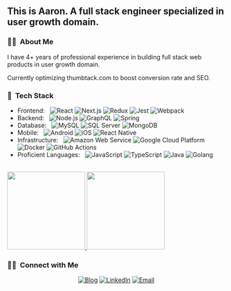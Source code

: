 <h2> This is Aaron. A full stack engineer specialized in user growth domain. </h2>

<h3>👨‍💻 &nbsp;About Me</h3>

I have 4+ years of professional experience in building full stack web products in user growth domain.

Currently optimizing thumbtack.com to boost conversion rate and SEO.

<h3>🥞 &nbsp;Tech Stack</h3>

- Frontend: &nbsp;
  ![React](https://img.shields.io/badge/-React-333333?style=flat&logo=react)
  ![Next.js](https://img.shields.io/badge/-Next.js-333333?style=flat&logo=nextdotjs)
  ![Redux](https://img.shields.io/badge/-Redux-333333?style=flat&logo=redux&logoColor=blueviolet)
  ![Jest](https://img.shields.io/badge/-Jest-333333?style=flat&logo=jest&logoColor=orange)
  ![Webpack](https://img.shields.io/badge/-Webpack-333333?style=flat&logo=webpack)
- Backend: &nbsp;
  ![Node.js](https://img.shields.io/badge/-Node.js-333333?style=flat&logo=node.js)
  ![GraphQL](https://img.shields.io/badge/-GraphQL-333333?style=flat&logo=graphql&logoColor=magenta)
  ![Spring](https://img.shields.io/badge/-Spring-333333?style=flat&logo=spring)
- Database: &nbsp;
  ![MySQL](https://img.shields.io/badge/-MySQL-333333?style=flat&logo=mysql)
  ![SQL Server](https://img.shields.io/badge/-SQL%20Server-333333?style=flat&logo=microsoft-sql-server&logoColor=red)
  ![MongoDB](https://img.shields.io/badge/-MongoDB-333333?style=flat&logo=mongodb)
- Mobile: &nbsp;
  ![Android](https://img.shields.io/badge/-Android-333333?style=flat&logo=android)
  ![iOS](https://img.shields.io/badge/-iOS-333333?style=flat&logo=apple)
  ![React Native](https://img.shields.io/badge/-React%20Native-333333?style=flat&logo=react)
- Infrastructure: &nbsp;
  ![Amazon Web Service](https://img.shields.io/badge/-Amazon%20Web%20Services-333333?style=flat&logo=amazon)
  ![Google Cloud Platform](https://img.shields.io/badge/-Google%20Cloud%20Platform-333333?style=flat&logo=google&logoColor=red)
  ![Docker](https://img.shields.io/badge/-Docker-333333?style=flat&logo=docker)
  ![GitHub Actions](https://img.shields.io/badge/-GitHub%20Actions-333333?style=flat&logo=github)
- Proficient Languages: &nbsp;
  ![JavaScript](https://img.shields.io/badge/-JavaScript-333333?style=flat&logo=javascript)
  ![TypeScript](https://img.shields.io/badge/-TypeScript-333333?style=flat&logo=typescript)
  ![Java](https://img.shields.io/badge/-Java-333333?style=flat&logo=openjdk)
  ![Golang](https://img.shields.io/badge/-Golang-333333?style=flat&logo=go)
<br/>

<a href="https://github.com/aaron-lam">
  <img height="180em" src="https://github-readme-stats.vercel.app/api?username=aaron-lam&theme=solarized-dark&show_icons=true" />
  <img height="180em" src="https://github-readme-stats.vercel.app/api/top-langs/?username=aaron-lam&theme=solarized-dark&layout=compact&hide=html" />
</a>

<br/>

<h3> 🤝🏻 &nbsp;Connect with Me </h3>

<p align="center">
<a href="https://aaronlam.us/"><img alt="Blog" src="https://img.shields.io/badge/Blog-aaronlam.us-darkgreen?style=flat-square&logo=google-chrome&logoColor=darkgreen"></a>
<a href="https://www.linkedin.com/in/aaronlam1/"><img alt="LinkedIn" src="https://img.shields.io/badge/LinkedIn-linkedin.com/in/aaronlam1-blue?style=flat-square&logo=linkedin"></a>
<a href="https://mail.google.com/mail/u/0/?view=cm&fs=1&tf=1&to=aaronlam.dev@gmail.com"><img alt="Email" src="https://img.shields.io/badge/Email-aaronlam.dev@gmail.com-red?style=flat-square&logo=gmail"></a>
</p>

